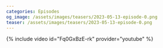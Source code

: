 ```yaml
---
categories: Episodes
og_image: /assets/images/teasers/2023-05-13-episode-0.png
teaser: /assets/images/teasers/2023-05-13-episode-0.png
---
```


{% include video id="Fq0GxBzE-rk" provider="youtube" %}
